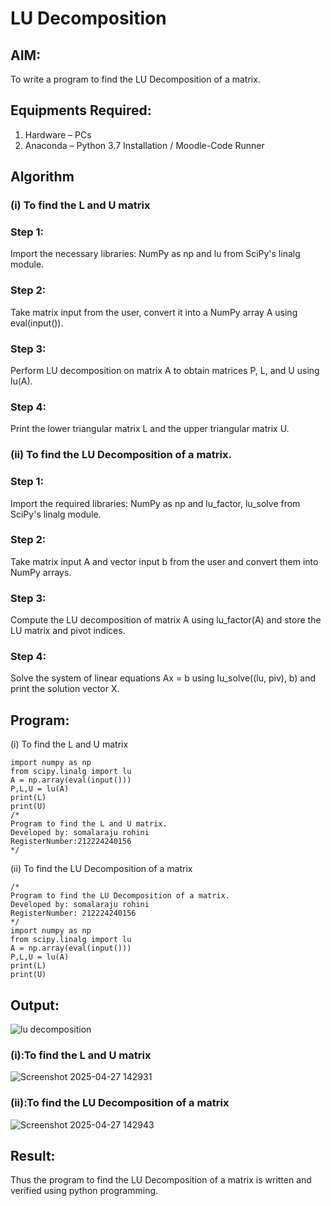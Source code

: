 # LU Decomposition 

## AIM:
To write a program to find the LU Decomposition of a matrix.

## Equipments Required:
1. Hardware – PCs
2. Anaconda – Python 3.7 Installation / Moodle-Code Runner

## Algorithm
### (i) To find the L and U matrix
### Step 1:
Import the necessary libraries: NumPy as np and lu from SciPy's linalg module.
### Step 2:
Take matrix input from the user, convert it into a NumPy array A using eval(input()).
### Step 3:
Perform LU decomposition on matrix A to obtain matrices P, L, and U using lu(A).
### Step 4:
Print the lower triangular matrix L and the upper triangular matrix U. 
### (ii) To find the LU Decomposition of a matrix.
### Step 1:
Import the required libraries: NumPy as np and lu_factor, lu_solve from SciPy's linalg module.
### Step 2:
Take matrix input A and vector input b from the user and convert them into NumPy arrays.
### Step 3:
Compute the LU decomposition of matrix A using lu_factor(A) and store the LU matrix and pivot indices.
### Step 4:
Solve the system of linear equations Ax = b using lu_solve((lu, piv), b) and print the solution vector X.



## Program:
(i) To find the L and U matrix
```
import numpy as np
from scipy.linalg import lu
A = np.array(eval(input()))
P,L,U = lu(A)
print(L)
print(U)
/*
Program to find the L and U matrix.
Developed by: somalaraju rohini
RegisterNumber:212224240156 
*/
```

(ii) To find the LU Decomposition of a matrix
```
/*
Program to find the LU Decomposition of a matrix.
Developed by: somalaraju rohini
RegisterNumber: 212224240156
*/
import numpy as np
from scipy.linalg import lu
A = np.array(eval(input()))
P,L,U = lu(A)
print(L)
print(U)
```

## Output:
![lu decomposition]()
### (i):To find the L and U matrix
![Screenshot 2025-04-27 142931](https://github.com/user-attachments/assets/a358efa9-a1c9-464f-b393-47897cd50b81)




### (ii):To find the LU Decomposition of a matrix




![Screenshot 2025-04-27 142943](https://github.com/user-attachments/assets/f135ca90-9aae-4c07-9ec1-789405e7e006)


## Result:
Thus the program to find the LU Decomposition of a matrix is written and verified using python programming.

